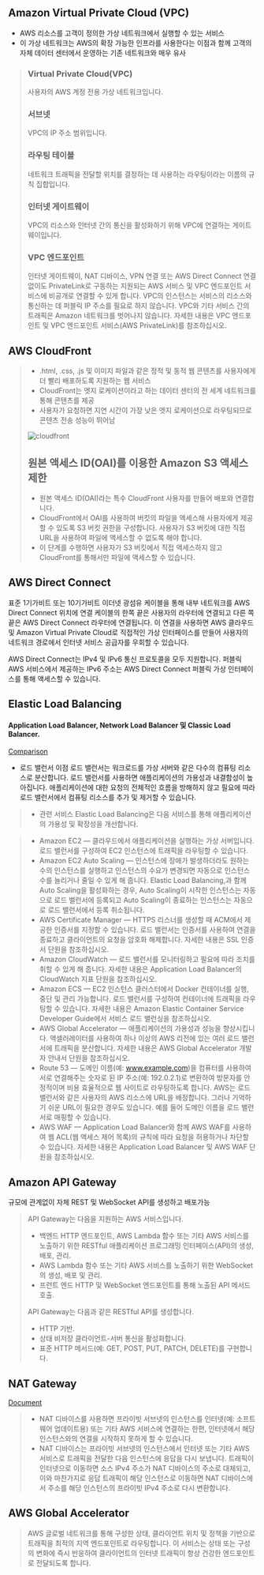 Amazon Virtual Private Cloud (VPC)
---
+ AWS 리소스를 고객이 정의한 가상 네트워크에서 실행할 수 있는 서비스
+ 이 가상 네트워크는 AWS의 확장 가능한 인프라를 사용한다는 이점과 함께 고객의 자체 데이터 센터에서 운영하는 기존 네트워크와 매우 유사

>
> ### Virtual Private Cloud(VPC) 
> 사용자의 AWS 계정 전용 가상 네트워크입니다.
>
> ### 서브넷
> VPC의 IP 주소 범위입니다.
>
> ### 라우팅 테이블
> 네트워크 트래픽을 전달할 위치를 결정하는 데 사용하는 라우팅이라는 이름의 규칙 집합입니다.
>
> ### 인터넷 게이트웨이
> VPC의 리소스와 인터넷 간의 통신을 활성화하기 위해 VPC에 연결하는 게이트웨이입니다.
>
> ### VPC 엔드포인트
> 인터넷 게이트웨이, NAT 디바이스, VPN 연결 또는 AWS Direct Connect 연결 없이도 PrivateLink로 구동하는 지원되는 AWS 서비스 및 VPC 엔드포인트 서비스에 비공개로 연결할 수 있게 합니다. VPC의 인스턴스는 서비스의 리소스와 통신하는 데 퍼블릭 IP 주소를 필요로 하지 않습니다. VPC와 기타 서비스 간의 트래픽은 Amazon 네트워크를 벗어나지 않습니다. 자세한 내용은 VPC 엔드포인트 및 VPC 엔드포인트 서비스(AWS PrivateLink)를 참조하십시오.

AWS CloudFront
---
> + .html, .css, .js 및 이미지 파일과 같은 정적 및 동적 웹 콘텐츠를 사용자에게 더 빨리 배포하도록 지원하는 웹 서비스
> + CloudFront는 엣지 로케이션이라고 하는 데이터 센터의 전 세계 네트워크를 통해 콘텐츠를 제공
> + 사용자가 요청하면 지연 시간이 가장 낮은 엣지 로케이션으로 라우팅되므로 콘텐츠 전송 성능이 뛰어남
>
>![cloudfront](https://docs.aws.amazon.com/ko_kr/AmazonCloudFront/latest/DeveloperGuide/images/how-you-configure-cf.png)
>
> ## 원본 액세스 ID(OAI)를 이용한 Amazon S3 액세스 제한
> + 원본 액세스 ID(OAI)라는 특수 CloudFront 사용자를 만들어 배포와 연결합니다.
> + CloudFront에서 OAI를 사용하여 버킷의 파일을 액세스해 사용자에게 제공할 수 있도록 S3 버킷 권한을 구성합니다. 사용자가 S3 버킷에 대한 직접 URL을 사용하여 파일에 액세스할 수 없도록 해야 합니다.
> + 이 단계를 수행하면 사용자가 S3 버킷에서 직접 액세스하지 않고 CloudFront를 통해서만 파일에 액세스할 수 있습니다.

AWS Direct Connect
---
표준 1기가비트 또는 10기가비트 이더넷 광섬유 케이블을 통해 내부 네트워크를 AWS Direct Connect 위치에 연결
케이블의 한쪽 끝은 사용자의 라우터에 연결되고 다른 쪽 끝은 AWS Direct Connect 라우터에 연결됩니다.
이 연결을 사용하면 AWS 클라우드 및 Amazon Virtual Private Cloud로 직접적인 가상 인터페이스를 만들어 사용자의 네트워크 경로에서 인터넷 서비스 공급자를 우회할 수 있습니다.

AWS Direct Connect는 IPv4 및 IPv6 통신 프로토콜을 모두 지원합니다.
퍼블릭 AWS 서비스에서 제공하는 IPv6 주소는 AWS Direct Connect 퍼블릭 가상 인터페이스를 통해 액세스할 수 있습니다.


Elastic Load Balancing
---
#### Application Load Balancer, Network Load Balancer 및 Classic Load Balancer.
[Comparison](https://blueyikim.tistory.com/category/%ED%81%B4%EB%9D%BC%EC%9A%B0%EB%93%9C%20%EC%BB%B4%ED%93%A8%ED%8C%85/%EC%95%84%EB%A7%88%EC%A1%B4%28AWS%29)
+ 로드 밸런서 이점
로드 밸런서는 워크로드를 가상 서버와 같은 다수의 컴퓨팅 리소스로 분산합니다.
로드 밸런서를 사용하면 애플리케이션의 가용성과 내결함성이 높아집니다.
애플리케이션에 대한 요청의 전체적인 흐름을 방해하지 않고
필요에 따라 로드 밸런서에서 컴퓨팅 리소스를 추가 및 제거할 수 있습니다.


> + 관련 서비스
Elastic Load Balancing은 다음 서비스를 통해 애플리케이션의 가용성 및 확장성을 개선합니다.

> + Amazon EC2 — 클라우드에서 애플리케이션을 실행하는 가상 서버입니다. 로드 밸런서를 구성하여 EC2 인스턴스에 트래픽을 라우팅할 수 있습니다.
> + Amazon EC2 Auto Scaling — 인스턴스에 장애가 발생하더라도 원하는 수의 인스턴스를 실행하고 인스턴스의 수요가 변경되면 자동으로 인스턴스 수를 늘리거나 줄일 수 있게 해 줍니다. Elastic Load Balancing,과 함께 Auto Scaling을 활성화하는 경우, Auto Scaling이 시작한 인스턴스는 자동으로 로드 밸런서에 등록되고 Auto Scaling이 종료하는 인스턴스는 자동으로 로드 밸런서에서 등록 취소됩니다.
> + AWS Certificate Manager — HTTPS 리스너를 생성할 때 ACM에서 제공한 인증서를 지정할 수 있습니다. 로드 밸런서는 인증서를 사용하여 연결을 종료하고 클라이언트의 요청을 암호화 해제합니다. 자세한 내용은 SSL 인증서 단원을 참조하십시오.
> + Amazon CloudWatch — 로드 밸런서를 모니터링하고 필요에 따라 조치를 취할 수 있게 해 줍니다. 자세한 내용은 Application Load Balancer의 CloudWatch 지표 단원을 참조하십시오.
> + Amazon ECS — EC2 인스턴스 클러스터에서 Docker 컨테이너를 실행, 중단 및 관리 가능합니다. 로드 밸런서를 구성하여 컨테이너에 트래픽을 라우팅할 수 있습니다. 자세한 내용은 Amazon Elastic Container Service Developer Guide에서 서비스 로드 밸런싱을 참조하십시오.
> + AWS Global Accelerator — 애플리케이션의 가용성과 성능을 향상시킵니다. 액셀러레이터를 사용하여 하나 이상의 AWS 리전에 있는 여러 로드 밸런서에 트래픽을 분산합니다. 자세한 내용은 AWS Global Accelerator 개발자 안내서 단원을 참조하십시오.
> + Route 53 — 도메인 이름(예: www.example.com)을 컴퓨터를 사용하여 서로 연결해주는 숫자로 된 IP 주소(예: 192.0.2.1)로 변환하여 방문자를 안정적이며 비용 효율적으로 웹 사이트로 라우팅하도록 합니다. AWS는 로드 밸런서와 같은 사용자의 AWS 리소스에 URL을 배정합니다. 그러나 기억하기 쉬운 URL이 필요한 경우도 있습니다. 예를 들어 도메인 이름을 로드 밸런서로 매핑할 수 있습니다.
> + AWS WAF — Application Load Balancer와 함께 AWS WAF를 사용하여 웹 ACL(웹 액세스 제어 목록)의 규칙에 따라 요청을 허용하거나 차단할 수 있습니다. 자세한 내용은 Application Load Balancer 및 AWS WAF 단원을 참조하십시오.


Amazon API Gateway
---
규모에 관계없이 자체 REST 및 WebSocket API를 생성하고 배포가능
>
>
> API Gateway는 다음을 지원하는 AWS 서비스입니다.
> + 백엔드 HTTP 엔드포인트, AWS Lambda 함수 또는 기타 AWS 서비스를 노출하기 위한 RESTful 애플리케이션 프로그래밍 인터페이스(API)의 생성, 배포, 관리.
> + AWS Lambda 함수 또는 기타 AWS 서비스를 노출하기 위한 WebSocket의 생성, 배포 및 관리.
> + 프런트 엔드 HTTP 및 WebSocket 엔드포인트를 통해 노출된 API 메서드 호출.
>
> API Gateway는 다음과 같은 RESTful API를 생성합니다.
> + HTTP 기반.
> + 상태 비저장 클라이언트-서버 통신을 활성화합니다.
> + 표준 HTTP 메서드(예: GET, POST, PUT, PATCH, DELETE)를 구현합니다.
>


NAT Gateway
---
[Document](https://docs.aws.amazon.com/ko_kr/vpc/latest/userguide/vpc-nat-gateway.html)

> + NAT 디바이스를 사용하면 프라이빗 서브넷의 인스턴스를 인터넷(예: 소프트웨어 업데이트용) 또는 기타 AWS 서비스에 연결하는 한편, 인터넷에서 해당 인스턴스와의 연결을 시작하지 못하게 할 수 있습니다.
> + NAT 디바이스는 프라이빗 서브넷의 인스턴스에서 인터넷 또는 기타 AWS 서비스로 트래픽을 전달한 다음 인스턴스에 응답을 다시 보냅니다. 트래픽이 인터넷으로 이동하면 소스 IPv4 주소가 NAT 디바이스의 주소로 대체되고, 이와 마찬가지로 응답 트래픽이 해당 인스턴스로 이동하면 NAT 디바이스에서 주소를 해당 인스턴스의 프라이빗 IPv4 주소로 다시 변환합니다.


AWS Global Accelerator
----
> AWS 글로벌 네트워크를 통해 구성한 상태, 클라이언트 위치 및 정책을 기반으로 트래픽을 최적의 지역 엔드포인트로 라우팅합니다. 이 서비스는 상태 또는 구성의 변화에 즉시 반응하여 클라이언트의 인터넷 트래픽이 항상 건강한 엔드포인트로 전달되도록 합니다.
